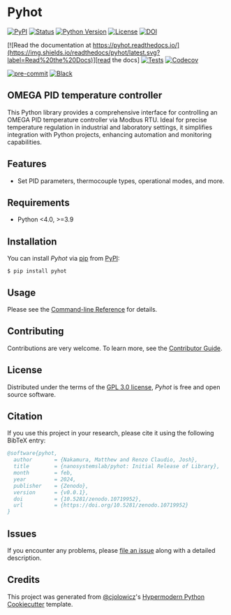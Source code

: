 # Pyhot

[![PyPI](https://img.shields.io/pypi/v/pyhot.svg)][pypi status]
[![Status](https://img.shields.io/pypi/status/pyhot.svg)][pypi status]
[![Python Version](https://img.shields.io/pypi/pyversions/pyhot)][pypi status]
[![License](https://img.shields.io/pypi/l/pyhot)][license]
[![DOI](https://zenodo.org/badge/732227593.svg)](https://zenodo.org/doi/10.5281/zenodo.10719950)

[![Read the documentation at https://pyhot.readthedocs.io/](https://img.shields.io/readthedocs/pyhot/latest.svg?label=Read%20the%20Docs)][read the docs]
[![Tests](https://github.com/nanosystemslab/pyhot/workflows/Tests/badge.svg)][tests]
[![Codecov](https://codecov.io/gh/nanosystemslab/pyhot/branch/main/graph/badge.svg)][codecov]

[![pre-commit](https://img.shields.io/badge/pre--commit-enabled-brightgreen?logo=pre-commit&logoColor=white)][pre-commit]
[![Black](https://img.shields.io/badge/code%20style-black-000000.svg)][black]

[pypi status]: https://pypi.org/project/pyhot/
[read the docs]: https://pyhot.readthedocs.io/
[tests]: https://github.com/nanosystemslab/pyhot/actions?workflow=Tests
[codecov]: https://app.codecov.io/gh/nanosystemslab/pyhot
[pre-commit]: https://github.com/pre-commit/pre-commit
[black]: https://github.com/psf/black

## OMEGA PID temperature controller

This Python library provides a comprehensive interface for controlling an OMEGA PID temperature controller via Modbus RTU. Ideal for precise temperature regulation in industrial and laboratory settings, it simplifies integration with Python projects, enhancing automation and monitoring capabilities.

## Features

- Set PID parameters, thermocouple types, operational modes, and more.

## Requirements

- Python <4.0, >=3.9

## Installation

You can install _Pyhot_ via [pip] from [PyPI]:

```console
$ pip install pyhot
```

## Usage

Please see the [Command-line Reference] for details.

## Contributing

Contributions are very welcome.
To learn more, see the [Contributor Guide].

## License

Distributed under the terms of the [GPL 3.0 license][license],
_Pyhot_ is free and open source software.

## Citation

If you use this project in your research, please cite it using the following BibTeX entry:

```bibtex
@software{pyhot,
  author       = {Nakamura, Matthew and Renzo Claudio, Josh},
  title        = {nanosystemslab/pyhot: Initial Release of Library},
  month        = feb,
  year         = 2024,
  publisher    = {Zenodo},
  version      = {v0.0.1},
  doi          = {10.5281/zenodo.10719952},
  url          = {https://doi.org/10.5281/zenodo.10719952}
}
```

## Issues

If you encounter any problems,
please [file an issue] along with a detailed description.

## Credits

This project was generated from [@cjolowicz]'s [Hypermodern Python Cookiecutter] template.

[@cjolowicz]: https://github.com/cjolowicz
[pypi]: https://pypi.org/
[hypermodern python cookiecutter]: https://github.com/cjolowicz/cookiecutter-hypermodern-python
[file an issue]: https://github.com/nanosystemslab/pyhot/issues
[pip]: https://pip.pypa.io/

<!-- github-only -->

[license]: https://github.com/nanosystemslab/pyhot/blob/main/LICENSE
[contributor guide]: https://github.com/nanosystemslab/pyhot/blob/main/CONTRIBUTING.md
[command-line reference]: https://pyhot.readthedocs.io/en/latest/usage.html
